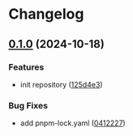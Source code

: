 # Changelog

## [0.1.0](https://github.com/tasshi-playground/demo-publish-node-cli-tool/compare/v0.0.1...v0.1.0) (2024-10-18)


### Features

* init repository ([125d4e3](https://github.com/tasshi-playground/demo-publish-node-cli-tool/commit/125d4e32ceb442004aecbd6e7d9c102687fcc2d2))


### Bug Fixes

* add pnpm-lock.yaml ([0412227](https://github.com/tasshi-playground/demo-publish-node-cli-tool/commit/041222771d1d19c159313e3f09b6703ad95b741d))
